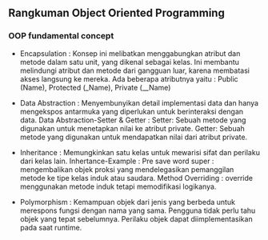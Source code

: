 ## Rangkuman Object Oriented Programming

### OOP fundamental concept
- Encapsulation : Konsep ini melibatkan menggabungkan atribut dan metode dalam satu unit, yang dikenal sebagai kelas. Ini membantu melindungi atribut dan metode dari gangguan luar, karena membatasi akses langsung ke mereka.
Ada beberapa atributnya yaitu : Public (Name), Protected (_Name), Private (__Name)

- Data Abstraction : Menyembunyikan detail implementasi data dan hanya mengekspos antarmuka yang diperlukan untuk berinteraksi dengan data.
    Data Abstraction-Setter & Getter :
    Setter: Sebuah metode yang digunakan untuk menetapkan nilai ke atribut private.
    Getter: Sebuah metode yang digunakan untuk mendapatkan nilai dari atribut private.

- Inheritance : Memungkinkan satu kelas untuk mewarisi sifat dan perilaku dari kelas lain.
    Inhertance-Example :
    Pre save word super : mengembalikan objek proksi yang mendelegasikan pemanggilan metode ke tipe kelas induk atau saudara.
    Method Overriding : override menggunakan metode induk tetapi memodifikasi logikanya.

- Polymorphism : Kemampuan objek dari jenis yang berbeda untuk merespons fungsi dengan nama yang sama. Pengguna tidak perlu tahu objek yang tepat sebelumnya. Perilaku objek dapat diimplementasikan pada saat runtime.

